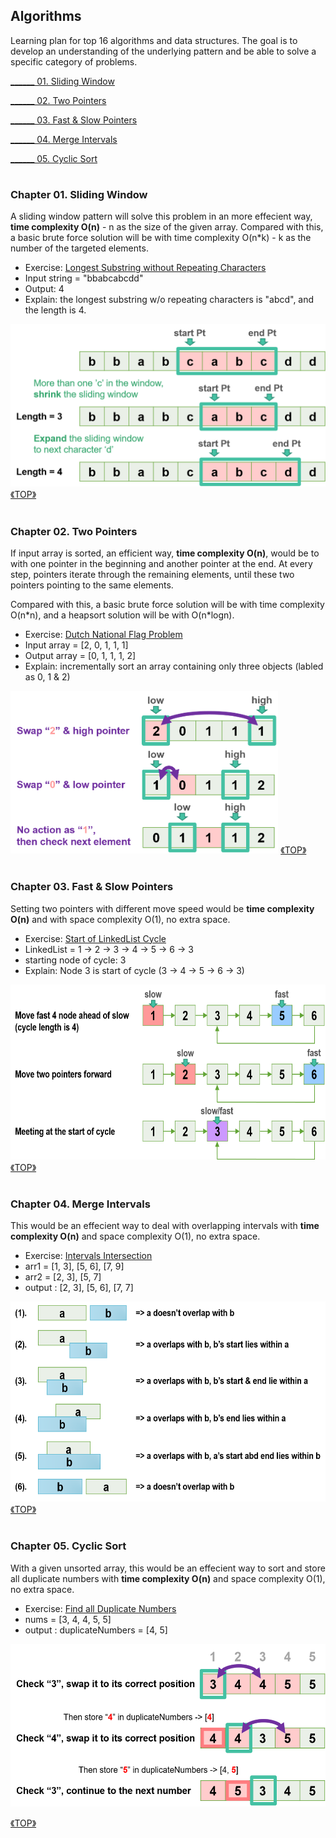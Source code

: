 <h2 id="top"> Algorithms </h2>
Learning plan for top 16 algorithms and data structures. The goal is to develop an understanding of the underlying pattern and be able to solve a specific category of problems.

<p></p>

<a class="outlines" href="#sliding-windows">______ 01. Sliding Window</a>

<a class="outlines" href="#two-pointers">______ 02. Two Pointers</a>

<a class="outlines" href="#fast-slow-pointers">______ 03. Fast & Slow Pointers</a>

<a class="outlines" href="#merge-intervals">______ 04. Merge Intervals</a>

<a class="outlines" href="#cyclic-sort">______ 05. Cyclic Sort</a>

<p></p>

#
<h3 id="sliding-windows"> Chapter 01. Sliding Window </h3>
A sliding window pattern will solve this problem in an more effecient way, <strong>time complexity O(n)</strong> - n as the size of the given array.
Compared with this, a basic brute force solution will be with time complexity O(n*k) - k as the number of the targeted elements.

- Exercise: [Longest Substring without Repeating Characters](01_slidingWindow/)
- Input string = "bbabcabcdd"
- Output: 4
- Explain: the longest substring w/o repeating characters is "abcd", and the length is 4.

<img src="images/2022-06-06_002359.png" height="260">
<a class="return" href="#top" style="text-align:right;"> 《TOP》 </a>

#
<h3 id="two-pointers"> Chapter 02. Two Pointers </h3>
If input array is sorted, an efficient way, <strong>time complexity O(n)</strong>, would be to with one pointer in the beginning and another pointer at the end. At every step, pointers iterate through the remaining elements, until these two pointers pointing to the same elements.

Compared with this, a basic brute force solution will be with time complexity O(n\*n), and a heapsort solution will be with O(n*logn).

- Exercise: [Dutch National Flag Problem](02_twoPointers/)
- Input array =  [2, 0, 1, 1, 1]
- Output array = [0, 1, 1, 1, 2]
- Explain: incrementally sort an array containing only three objects (labled as 0, 1 & 2)

<img src="images/2022-06-11_001942.png" height="260">
<a class="return" href="#top"> 《TOP》 </a>

#
<h3 id="fast-slow-pointers"> Chapter 03. Fast & Slow Pointers </h3>
Setting two pointers with different move speed would be <strong>time complexity O(n)</strong> and with space complexity O(1), no extra space. 

- Exercise: [Start of LinkedList Cycle](03_fastSlowPointers/)
- LinkedList = 1 -> 2 -> 3 -> 4 -> 5 -> 6 -> 3
- starting node of cycle: 3
- Explain: Node 3 is start of cycle (3 -> 4 -> 5 -> 6 -> 3)

<img src="images/2022-06-15_002247.png" height="280">
<a class="return" href="#top"> 《TOP》 </a>

#
<h3 id="merge-intervals"> Chapter 04. Merge Intervals </h3>
This would be an effecient way to deal with overlapping intervals with <strong>time complexity O(n)</strong> and space complexity O(1), no extra space.

- Exercise: [Intervals Intersection](04_mergeIntervals/)
- arr1 = [1, 3], [5, 6], [7, 9]
- arr2 = [2, 3], [5, 7]
- output : [2, 3], [5, 6], [7, 7]

<img src="images/2022-06-19_002229.png" height="320">
<a class="return" href="#top"> 《TOP》 </a>

#
<h3 id="cyclic-sort"> Chapter 05. Cyclic Sort </h3>
With a given unsorted array, this would be an effecient way to sort and store all duplicate numbers with <strong>time complexity O(n)</strong> and space complexity O(1), no extra space.

- Exercise: [Find all Duplicate Numbers](05_cyclicSort/)
- nums = [3, 4, 4, 5, 5]
- output : duplicateNumbers = [4, 5]

<img src="images/2022-06-22_002115.png" height="260">

<a class="return" href="#top"> 《TOP》 </a>
